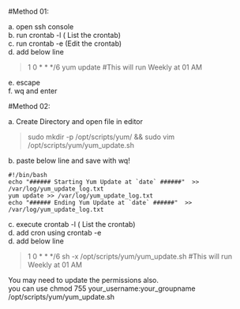 #Method 01:

a. open ssh console  
b. run crontab -l ( List the crontab)  
c. run crontab -e (Edit the crontab)  
d. add below line   
>1 0 * * */6 yum update   #This will run Weekly at 01 AM  

e. escape   
f. wq and enter   


#Method 02:  

a. Create Directory and open file in editor  
>sudo mkdir -p /opt/scripts/yum/ && sudo vim /opt/scripts/yum/yum_update.sh   
 
b. paste below line and save with wq!  
```
#!/bin/bash  
echo "###### Starting Yum Update at `date` ######"  >> /var/log/yum_update_log.txt  
yum update >> /var/log/yum_update_log.txt  
echo "###### Ending Yum Update at `date` ######"  >> /var/log/yum_update_log.txt  
```
c. execute crontab -l ( List the crontab)  
d. add cron using crontab -e   
d. add below line   
>1 0 * * */6 sh -x /opt/scripts/yum/yum_update.sh   #This will run Weekly at 01 AM  

You may need to update the permissions also.  
you can use chmod 755 your_username:your_groupname /opt/scripts/yum/yum_update.sh  
